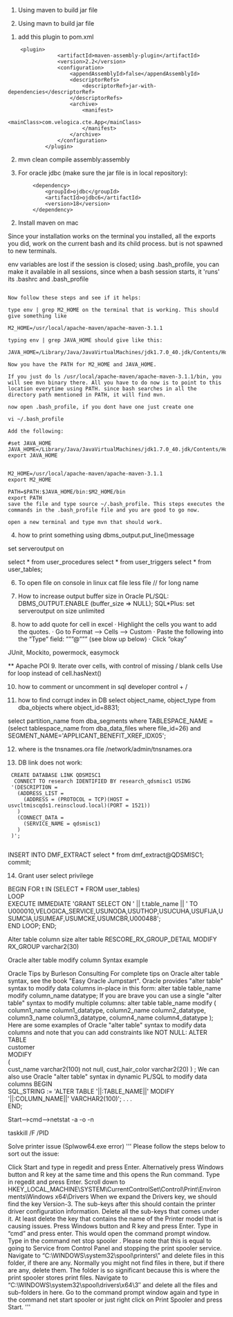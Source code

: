 1. Using maven to build jar file




1. Using mavn to build jar file
1) add this plugin to pom.xml
```
	<plugin>
				<artifactId>maven-assembly-plugin</artifactId>
				<version>2.2</version>
				<configuration>
					<appendAssemblyId>false</appendAssemblyId>
					<descriptorRefs>
						<descriptorRef>jar-with-dependencies</descriptorRef>
					</descriptorRefs>
					<archive>
						<manifest>
							<mainClass>com.velogica.cte.App</mainClass>
						</manifest>
					</archive>
				</configuration>
			</plugin>
```
			
2) mvn clean compile assembly:assembly

3) For oracle jdbc (make sure the jar file is in local repository):
```
		<dependency>
			<groupId>ojdbc</groupId>
			<artifactId>ojdbc6</artifactId>
			<version>18</version>
		</dependency>
```

2. Install maven on mac

Since your installation works on the terminal you installed, all the exports you did, work on the current bash and its child process. but is not spawned to new terminals.

env variables are lost if the session is closed; using .bash_profile, you can make it available in all sessions, since when a bash session starts, it 'runs' its .bashrc and .bash_profile

```

Now follow these steps and see if it helps:

type env | grep M2_HOME on the terminal that is working. This should give something like

M2_HOME=/usr/local/apache-maven/apache-maven-3.1.1

typing env | grep JAVA_HOME should give like this:

JAVA_HOME=/Library/Java/JavaVirtualMachines/jdk1.7.0_40.jdk/Contents/Home

Now you have the PATH for M2_HOME and JAVA_HOME.

If you just do ls /usr/local/apache-maven/apache-maven-3.1.1/bin, you will see mvn binary there. All you have to do now is to point to this location everytime using PATH. since bash searches in all the directory path mentioned in PATH, it will find mvn.

now open .bash_profile, if you dont have one just create one

vi ~/.bash_profile

Add the following:

#set JAVA_HOME
JAVA_HOME=/Library/Java/JavaVirtualMachines/jdk1.7.0_40.jdk/Contents/Home
export JAVA_HOME


M2_HOME=/usr/local/apache-maven/apache-maven-3.1.1
export M2_HOME

PATH=$PATH:$JAVA_HOME/bin:$M2_HOME/bin
export PATH
save the file and type source ~/.bash_profile. This steps executes the commands in the .bash_profile file and you are good to go now.

open a new terminal and type mvn that should work.
```


















 
 
4. how to print something using dbms_output.put_line()message 
 
set serveroutput on 
 
select * from user_procedures 
select * from user_triggers 
select * from user_tables; 
 
 
6. To open file on console in linux 
cat file 
less file // for long name 
 
7. How to increase output buffer size in Oracle 
PL/SQL: DBMS_OUTPUT.ENABLE (buffer_size => NULL); 
SQL*Plus: set serveroutput on size unlimited 
 
 
8. how to add quote for cell in excel 
·         High­light the cells you want to add the quotes. 
·         Go to For­mat –> Cells –> Custom 
·         Paste the fol­low­ing into the “Type” field: ”””@””” (see blow up below) 
·         Click “okay” 
  
JUnit, Mockito, powermock, easymock 
 
 
** Apache POI 
9. Iterate over cells, with control of missing / blank cells 
Use for loop instead of cell.hasNext() 
 
 
10. how to comment or uncomment in sql developer 
control + / 
 
 
 
11. how to find corrupt index in DB 
 select object_name, object_type from dba_objects where object_id=8831; 
   
  select partition_name from dba_segments where TABLESPACE_NAME = (select tablespace_name from dba_data_files where file_id=26) and SEGMENT_NAME='APPLICANT_BENEFIT_XREF_IDX05'; 
   
12. where is the tnsnames.ora file 
/network/admin/tnsnames.ora  
 
13. DB link does not work: 
```
 CREATE DATABASE LINK QDSMISC1 
  CONNECT TO research IDENTIFIED BY research_qdsmisc1 USING 
 '(DESCRIPTION = 
   (ADDRESS_LIST = 
     (ADDRESS = (PROTOCOL = TCP)(HOST = usvcltmiscqds1.reinscloud.local)(PORT = 1521)) 
   ) 
   (CONNECT_DATA = 
     (SERVICE_NAME = qdsmisc1) 
   ) 
 )'; 
  
 ```
  
 INSERT INTO DMF_EXTRACT 
    select * from dmf_extract@QDSMISC1; 
    commit; 
 
 
 
14. Grant user select privilege 
 
BEGIN 
    FOR t IN (SELECT * FROM user_tables)  
    LOOP    
        EXECUTE IMMEDIATE 'GRANT SELECT ON ' || t.table_name || ' TO U000010,VELOGICA_SERVICE,USUNODA,USUTHOP,USUCUHA,USUFIJA,USUMCIA,USUMEAF,USUMCKE,USUMCBR,U000488';     
    END LOOP; 
END; 
 
 
Alter table column size 
alter table RESCORE_RX_GROUP_DETAIL 
 MODIFY RX_GROUP varchar2(30) 
 
 
Oracle alter table modify column Syntax example 
 
Oracle Tips by Burleson Consulting 
For complete tips on Oracle alter table syntax, see the book "Easy Oracle Jumpstart".  Oracle provides "alter table" syntax to modify data columns in-place in this form: 
alter table 
   table_name 
modify 
   column_name  datatype; 
If you are brave you can use a single "alter table" syntax to modify multiple columns: 
alter table 
   table_name 
modify 
   ( 
   column1_name  column1_datatype, 
   column2_name  column2_datatype, 
   column3_name  column3_datatype, 
   column4_name  column4_datatype 
   ); 
Here are some examples of Oracle "alter table" syntax to modify data columns and note that you can add constraints like NOT NULL: 
ALTER TABLE  
   customer  
MODIFY  
   (  
   cust_name varchar2(100) not null, 
   cust_hair_color  varchar2(20) 
   ) 
; 
We can also use Oracle "alter table" syntax in dynamic PL/SQL to modify data columns 
BEGIN  
SQL_STRING := 'ALTER TABLE '||:TABLE_NAME||' MODIFY '||:COLUMN_NAME||' VARCHAR2(100)'; . . .  
END;  
 
 
 
 
 
Start–>cmd–>netstat -a -o -n 
 
 
taskkill /F /PID <pid> 
 
 
 
Solve printer issue (Splwow64.exe error)
'''
Please follow the steps below to sort out the issue:

Click Start and type in regedit and press Enter. Alternatively press Windows button and R key at the same time and this opens the Run command. Type in regedit and press Enter.
Scroll down to HKEY_LOCAL_MACHINE\SYSTEM\CurrentControlSet\Control\Print\Environments\Windows x64\Drivers
When we expand the Drivers key, we should find the key Version-3.
The sub-keys after this should contain the printer driver configuration information. Delete all the sub-keys that comes under it. At least delete the key that contains the name of the Printer model that is causing issues.
Press Windows button and R key and press Enter. Type in “cmd” and press enter. This would open the command prompt window.
Type in the command net stop spooler . Please note that this is equal to going to Service from Control Panel and stopping the print spooler service.
Navigate to “C:\WINDOWS\system32\spool\printers\” and delete files in this folder, if there are any. Normally you might not find files in there, but if there are any, delete them. The folder is so significant because this is where the print spooler stores print files.
Navigate to “C:\WINDOWS\system32\spool\drivers\x64\3″ and delete all the files and sub-folders in here.
Go to the command prompt window again and type in the command net start spooler or just right click on Print Spooler and press Start.
'''
 
